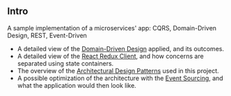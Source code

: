## Intro

A sample implementation of a microservices' app: CQRS, Domain-Driven Design, REST, Event-Driven

* A detailed view of the [Domain-Driven Design](./Docs/DDD.md) applied, and its outcomes.
* A detailed view of the [React Redux Client](./Docs/CLIENT.md), and how concerns are separated using state containers.
* The overview of the [Architectural Design Patterns](./Docs/DESIGN_PATTERNS.md) used in this project.
* A possible optimization of the architecture with the [Event Sourcing](./Docs/EVENT_SOURCING.md), 
  and what the application would then look like.

